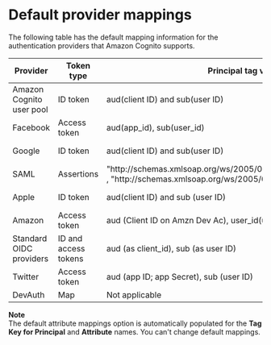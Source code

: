 # Default provider mappings<a name="provider-mappings"></a>

The following table has the default mapping information for the authentication providers that Amazon Cognito supports\.


| Provider | Token type | Principal tag values | Example | 
| --- | --- | --- | --- | 
|  Amazon Cognito user pool  |  ID token  |  aud\(client ID\) and sub\(user ID\)  |  "6jk8ltokc7ac9es6jrtg9q572f" , "57e7b692\-4f66\-480d\-98b8\-45a6729b4c88"   | 
|  Facebook  |  Access token  |  aud\(app\_id\), sub\(user\_id\)  |  "492844718097981", "112177216992379"  | 
|  Google  |  ID token  |  aud\(client ID\) and sub\(user ID\)  |  "620493171733\-eebk7c0hcp5lj3e1tlqp1gntt3k0rncv\.apps\.googleusercontent\.com", "109220063452404746097"  | 
|  SAML  |  Assertions  |  "http://schemas\.xmlsoap\.org/ws/2005/05/identity/claims/nameidentifier" , "http://schemas\.xmlsoap\.org/ws/2005/05/identity/claims/name"   |  "auth0\|5e28d196f8f55a0eaaa95de3" , "user123@gmail\.com"  | 
|  Apple  |  ID token  |  aud\(client ID\) and sub \(user ID\)  |  "com\.amazonaws\.ec2\-54\-80\-172\-243\.compute\-1\.client", "001968\.a6ca34e9c1e742458a26cf8005854be9\.0733"  | 
|  Amazon  |  Access token  |  aud \(Client ID on Amzn Dev Ac\), user\_id\(user ID\)  |  "amzn1\.application\-oa2\-client\.9d70d9382d3446108aaee3dd763a0fa6", "amzn1\.account\.AGHNIFJQMFSBG3G6XCPVB35ORQAA"  | 
|  Standard OIDC providers  |  ID and access tokens  |  aud \(as client\_id\), sub \(as user ID\)  |  "620493171733\-eebk7c0hcp5lj3e1tlqp1gntt3k0rncv\.apps\.googleusercontent\.com", "109220063452404746097"  | 
|  Twitter  |  Access token  |  aud \(app ID; app Secret\), sub \(user ID\)  |  "DfwifTtKEX1FiIBRnOTlR0CFK;Xgj5xb8xIrIVCPjXgLIdkW7fXmwcJJrFvnoK9gwZkLexo1y5z1" , "1269003884292222976"  | 
|  DevAuth  |  Map  |  Not applicable  |  "tag1", "tag2"  | 

**Note**  
The default attribute mappings option is automatically populated for the **Tag Key for Principal** and **Attribute** names\. You can't change default mappings\.